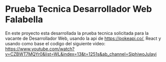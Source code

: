 # Prueba Tecnica Desarrollador Web Falabella

En este proyecto esta desarrollada la prueba tecnica solicitada para la vacante de Desarrollador Web, usando la api de https://pokeapi.co/, React y usando como base el codigo del siguiente video: https://www.youtube.com/watch?v=CZBWT7MQYr0&list=WL&index=13&t=1251s&ab_channel=SiphiwoJulayi


